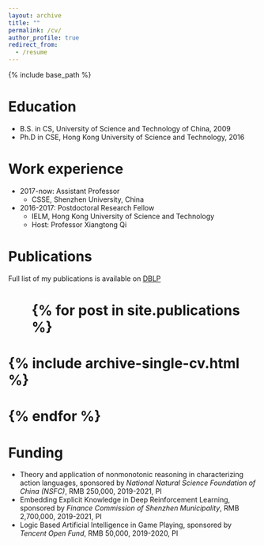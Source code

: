 ```yaml
---
layout: archive
title: ""
permalink: /cv/
author_profile: true
redirect_from:
  - /resume
---
```


{% include base_path %}

Education
======
* B.S. in CS, University of Science and Technology of China, 2009
* Ph.D in CSE, Hong Kong University of Science and Technology, 2016

Work experience
======
* 2017-now: Assistant Professor
  * CSSE, Shenzhen University, China
* 2016-2017: Postdoctoral Research Fellow
  * IELM, Hong Kong University of Science and Technology
  * Host: Professor Xiangtong Qi

Publications
======
Full list of my publications is available on [DBLP](https://dblp.org/pid/165/3321.html)
#  <ul>{% for post in site.publications %}
#    {% include archive-single-cv.html %}
#  {% endfor %}</ul>
  
Funding
======
* Theory and application of nonmonotonic reasoning in characterizing action languages, sponsored by _National Natural Science Foundation of China (NSFC)_, RMB 250,000, 2019-2021, PI
* Embedding Explicit Knowledge in Deep Reinforcement Learning, sponsored by _Finance Commission of Shenzhen Municipality_, RMB 2,700,000, 2019-2021, PI
* Logic Based Artificial Intelligence in Game Playing, sponsored by _Tencent Open Fund_, RMB 50,000, 2019-2020, PI


  
